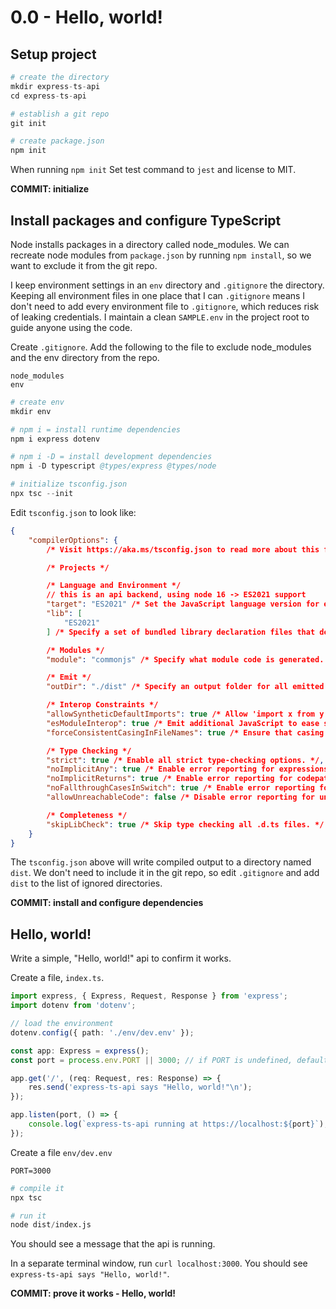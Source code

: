 # 0.0 - Hello, world!

## Setup project

```s
# create the directory
mkdir express-ts-api
cd express-ts-api

# establish a git repo
git init

# create package.json
npm init
```

When running `npm init` Set test command to `jest` and license to MIT.

**COMMIT: initialize**

## Install packages and configure TypeScript

Node installs packages in a directory called node_modules. We can recreate node modules from `package.json` by running `npm install`, so we want to exclude it from the git repo.

I keep environment settings in an `env` directory and `.gitignore` the directory. Keeping all environment files in one place that I can `.gitignore` means I don't need to add every environment file to `.gitignore`, which reduces risk of leaking credentials. I maintain a clean `SAMPLE.env` in the project root to guide anyone using the code.

Create `.gitignore`. Add the following to the file to exclude node_modules and the env directory from the repo.

```
node_modules
env
```

```s
# create env
mkdir env

# npm i = install runtime dependencies
npm i express dotenv

# npm i -D = install development dependencies
npm i -D typescript @types/express @types/node

# initialize tsconfig.json
npx tsc --init
```

Edit `tsconfig.json` to look like:

```json
{
	"compilerOptions": {
		/* Visit https://aka.ms/tsconfig.json to read more about this file */

		/* Projects */

		/* Language and Environment */
		// this is an api backend, using node 16 -> ES2021 support
		"target": "ES2021" /* Set the JavaScript language version for emitted JavaScript and include compatible library declarations. */,
		"lib": [
			"ES2021"
		] /* Specify a set of bundled library declaration files that describe the target runtime environment. */,

		/* Modules */
		"module": "commonjs" /* Specify what module code is generated. */,

		/* Emit */
		"outDir": "./dist" /* Specify an output folder for all emitted files. */,

		/* Interop Constraints */
		"allowSyntheticDefaultImports": true /* Allow 'import x from y' when a module doesn't have a default export. */,
		"esModuleInterop": true /* Emit additional JavaScript to ease support for importing CommonJS modules. This enables `allowSyntheticDefaultImports` for type compatibility. */,
		"forceConsistentCasingInFileNames": true /* Ensure that casing is correct in imports. */,

		/* Type Checking */
		"strict": true /* Enable all strict type-checking options. */,
		"noImplicitAny": true /* Enable error reporting for expressions and declarations with an implied `any` type.. */,
		"noImplicitReturns": true /* Enable error reporting for codepaths that do not explicitly return in a function. */,
		"noFallthroughCasesInSwitch": true /* Enable error reporting for fallthrough cases in switch statements. */,
		"allowUnreachableCode": false /* Disable error reporting for unreachable code. */,

		/* Completeness */
		"skipLibCheck": true /* Skip type checking all .d.ts files. */
	}
}
```

The `tsconfig.json` above will write compiled output to a directory named `dist`. We don't need to include it in the git repo, so edit `.gitignore` and add `dist` to the list of ignored directories.

**COMMIT: install and configure dependencies**

## Hello, world!

Write a simple, "Hello, world!" api to confirm it works.

Create a file, `index.ts`.

```typescript
import express, { Express, Request, Response } from 'express';
import dotenv from 'dotenv';

// load the environment
dotenv.config({ path: './env/dev.env' });

const app: Express = express();
const port = process.env.PORT || 3000; // if PORT is undefined, default to 3000

app.get('/', (req: Request, res: Response) => {
	res.send('express-ts-api says "Hello, world!"\n');
});

app.listen(port, () => {
	console.log(`express-ts-api running at https://localhost:${port}`);
});
```

Create a file `env/dev.env`

```
PORT=3000
```

```s
# compile it
npx tsc

# run it
node dist/index.js
```

You should see a message that the api is running.

In a separate terminal window, run `curl localhost:3000`. You should see `express-ts-api says "Hello, world!"`.

**COMMIT: prove it works - Hello, world!**
